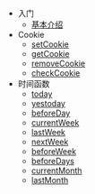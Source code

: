 * 入门
  * [基本介绍](./README.md)
* Cookie
  * [setCookie](./cookie/setCookie.md)
  * [getCookie](./cookie/getCookie.md)
  * [removeCookie](./cookie/removeCookie.md)
  * [checkCookie](./cookie/checkCookie.md)
* 时间函数
  * [today](./时间函数/today.md)
  * [yestoday](./时间函数/yestoday.md)
  * [beforeDay](./时间函数/beforeDay.md)
  * [currentWeek](./时间函数/currentWeek.md)
  * [lastWeek](./时间函数/lastWeek.md)
  * [nextWeek](./时间函数/nextWeek.md)
  * [beforeWeek](./时间函数/beforeWeek.md)
  * [beforeDays](./时间函数/beforeDays.md)
  * [currentMonth](./时间函数/currentMonth.md)
  * [lastMonth](./时间函数/lastMonth.md)

